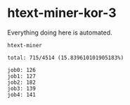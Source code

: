 # htext-miner-kor-3

Everything doing here is automated.

```
htext-miner

total: 715/4514 (15.839610101905183%)

job0: 126
job1: 127
job2: 182
job3: 139
job4: 141
```